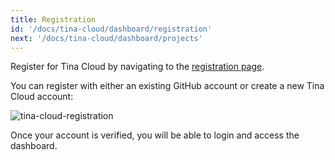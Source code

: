 ```yaml
---
title: Registration
id: '/docs/tina-cloud/dashboard/registration'
next: '/docs/tina-cloud/dashboard/projects'
---
```


Register for Tina Cloud by navigating to the <a href="https://app.tina.io/register" target="_blank">registration page</a>.

You can register with either an existing GitHub account or create a new Tina Cloud account:

![tina-cloud-registration](/img/cloud-registration.png)


Once your account is verified, you will be able to login and access the dashboard.